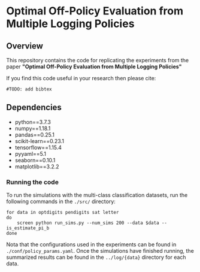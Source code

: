 # Optimal Off-Policy Evaluation from Multiple Logging Policies

## Overview
This repository contains the code for replicating the experiments from the paper
**"Optimal Off-Policy Evaluation from Multiple Logging Policies"**

If you find this code useful in your research then please cite:
```
#TODO: add bibtex
```

## Dependencies
- python==3.7.3
- numpy==1.18.1
- pandas==0.25.1
- scikit-learn==0.23.1
- tensorflow==1.15.4
- pyyaml==5.1
- seaborn==0.10.1
- matplotlib==3.2.2

### Running the code

To run the simulations with the multi-class classification datasets, run the following commands in the `./src/` directory:

```
for data in optdigits pendigits sat letter
do
    screen python run_sims.py --num_sims 200 --data $data --is_estimate_pi_b
done
```

Nota that the configurations used in the experiments can be found in `./conf/policy_params.yaml`.
Once the simulations have finished running, the summarized results can be found in the `../log/{data}` directory for each data.
